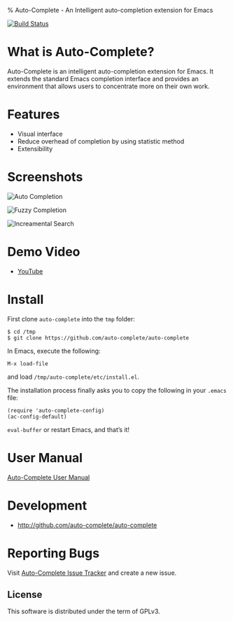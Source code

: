 % Auto-Complete - An Intelligent auto-completion extension for Emacs

[![Build Status](https://secure.travis-ci.org/auto-complete/auto-complete.png)](http://travis-ci.org/auto-complete/auto-complete)

# What is Auto-Complete?

Auto-Complete is an intelligent auto-completion extension for
Emacs. It extends the standard Emacs completion interface and provides
an environment that allows users to concentrate more on their own
work.

# Features

* Visual interface
* Reduce overhead of completion by using statistic method
* Extensibility

# Screenshots

![](doc/ac.png "Auto Completion")

![](doc/ac-fuzzy.png "Fuzzy Completion")

![](doc/ac-isearch.png "Increamental Search")

# Demo Video

* [YouTube](http://www.youtube.com/watch?v=rGVVnDxwJYE)

# Install

First clone `auto-complete` into the `tmp` folder:

```
$ cd /tmp
$ git clone https://github.com/auto-complete/auto-complete
```

In Emacs, execute the following:

```
M-x load-file
```

and load `/tmp/auto-complete/etc/install.el`.

The installation process finally asks you to copy the following in your `.emacs` file:

```
(require 'auto-complete-config)
(ac-config-default)
```

`eval-buffer` or restart Emacs, and that’s it!

# User Manual

[Auto-Complete User Manual](doc/manual.md)

# Development

* <http://github.com/auto-complete/auto-complete>

# Reporting Bugs

Visit
[Auto-Complete Issue Tracker](https://github.com/auto-complete/auto-complete/issues)
and create a new issue.

License
-------

This software is distributed under the term of GPLv3.
